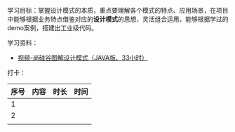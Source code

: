 学习目标：掌握设计模式的本质，重点要理解各个模式的特点、应用场景，在项目中能够根据业务特点借鉴对应的**设计模式**的思想，灵活组合运用，能够根据学过的demo案例，搭建出工业级代码。

学习资料：

- [视频-尚硅谷图解设计模式（JAVA版、33小时）](https://www.bilibili.com/video/BV1G4411c7N4?from=search&seid=10751749169588512847&spm_id_from=333.337.0.0)

打卡：

| 序号 | 内容 | 时长 | 时间 |
| ---- | ---- | ---- | ---- |
| 1    |      |      |      |
| 2    |      |      |      |
|      |      |      |      |

